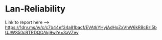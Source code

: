 # Lan-Reliability
Link to report here --> https://1drv.ms/w/c/c7b44ef34a81bacf/EVAtkYHyjAdHoZxVhW6kRBcBrI5bUJWS50cRTRDQOAkj9w?e=3aVZev

